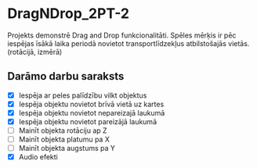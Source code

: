 # DragNDrop_2PT-2
Projekts demonstrē Drag and Drop funkcionalitāti. Spēles mērķis ir pēc iespējas īsākā laika periodā novietot transportlīdzekļus atbilstošajās vietās. (rotācijā, izmērā)

## Darāmo darbu saraksts
- [x] Iespēja ar peles palīdzību vilkt objektus
- [x] Iespēja objektu novietot brīvā vietā uz kartes
- [x] Iespēja objektu novietot nepareizajā laukumā
- [x] Iespēja objektu novietot pareizājā laukumā
- [ ] Mainīt objekta rotāciju ap Z 
- [ ] Mainīt objekta platumu pa X
- [ ] Mainīt objekta augstums pa Y
- [x] Audio efekti
